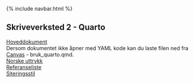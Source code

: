 {% include navbar.html %}
## Skriveverksted 2 - Quarto

[Hoveddokument](/rkode/bruk_quarto.qmd)          
Dersom dokumentet ikke åpner med YAML kode kan du laste filen ned fra [Canvas](https://uit.instructure.com/courses/31410/files) - bruk_quarto.qmd.            
[Norske uttrykk](norsk.yml)       
[Referanseliste](eksempel.bib)         
[Siteringsstil](apa.csl)
